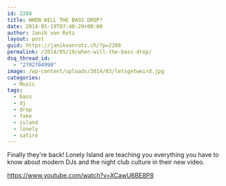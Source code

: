 ```yaml
---
id: 2288
title: WHEN WILL THE BASS DROP?
date: 2014-05-19T07:40:29+00:00
author: Janik von Rotz
layout: post
guid: https://janikvonrotz.ch/?p=2288
permalink: /2014/05/19/when-will-the-bass-drop/
dsq_thread_id:
  - "2702704998"
image: /wp-content/uploads/2014/03/letsgetweird.jpg
categories:
  - Music
tags:
  - bass
  - dj
  - drop
  - fake
  - island
  - lonely
  - satire
---
```

Finally they're back! Lonely Island are teaching you everything you have to know about modern DJs and the night club culture in their new video.

https://www.youtube.com/watch?v=XCawU6BE8P8